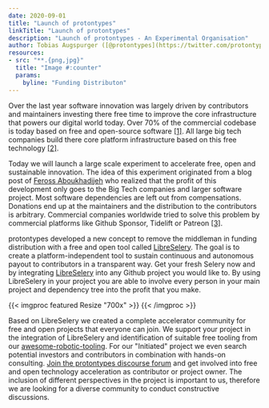 ```yaml
---
date: 2020-09-01
title: "Launch of protontypes"
linkTitle: "Launch of protontypes"
description: "Launch of protontypes - An Experimental Organisation"
author: Tobias Augspurger ([@protontypes](https://twitter.com/protontypes))
resources:
- src: "**.{png,jpg}"
  title: "Image #:counter"  
  params:
    byline: "Funding Distributon"
---
```


Over the last year software innovation was largely driven by contributors and maintainers investing there free time to improve the core infrastructure that powers our digital world today. Over 70% of the commercial codebase is today based on free and open-source software [[1]](https://www.synopsys.com/blogs/software-security/5-open-source-trends-2020-ossra/). All large big tech companies build there core platform infrastructure based on this free technology [[2]](https://www.techrepublic.com/article/whats-really-behind-microsofts-love-of-open-source/).

Today we will launch a large scale experiment to accelerate free, open and sustainable innovation. The idea of this experiment originated from a blog post of [Feross Aboukhadijeh](https://feross.org/funding-experiment-recap/) who realized that the profit of this development only goes to the Big Tech companies and larger software project. Most software dependencies are left out from compensations. Donations end up at the maintainers and the distribution to the contributors is arbitrary. Commercial companies worldwide tried to solve this problem by commercial platforms like Github Sponsor, Tidelift or Patreon [[3]](https://www.oss.fund/all/). 

 protontypes developed a new concept to remove the middleman in funding distribution with a free and open tool called [LibreSelery](https://github.com/protontypes/libreselery).  The goal is to create a platform-independent tool to sustain continuous and autonomous payout to contributors in a transparent way. Get your fresh Selery now and by integrating [LibreSelery](https://github.com/protontypes/libreselery) into any Github project you would like to. By using LibreSelery in your project you are able to involve every person in your main project and dependency tree into the profit that you make.

{{< imgproc featured Resize "700x" >}}
{{< /imgproc >}}

Based on LibreSelery we created a complete accelerator community for free and open projects that everyone can join. We support your project in the integration of LibreSelery and identification of suitable free tooling from our [awesome-robotic-tooling](https://github.com/protontypes/awesome-robotic-tooling). For our "Initiated" project we even search potential investors and contributors in combination with hands-on consulting. [Join the protontypes discourse forum](https://discourse.protontypes.eu/) and get involved into free and open technology acceleration as contributor or project owner. The inclusion of different perspectives in the project is important to us, therefore we are looking for a diverse community to conduct constructive discussions.





